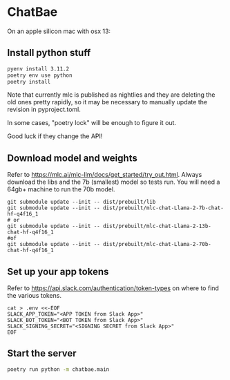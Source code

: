 # ChatBae

On an apple silicon mac with osx 13:

## Install python stuff

```sh
pyenv install 3.11.2
poetry env use python
poetry install
```

Note that currently mlc is published as nightlies and
they are deleting the old ones pretty rapidly, so it may be
necessary to manually update the revision in pyproject.toml.

In some cases, "poetry lock" will be enough to figure it out.

Good luck if they change the API!

## Download model and weights

Refer to https://mlc.ai/mlc-llm/docs/get_started/try_out.html.
Always download the libs and the 7b (smallest) model so tests run. You
will need a 64gb+ machine to run the 70b model.

```shell
git submodule update --init -- dist/prebuilt/lib
git submodule update --init -- dist/prebuilt/mlc-chat-Llama-2-7b-chat-hf-q4f16_1
# or 
git submodule update --init -- dist/prebuilt/mlc-chat-Llama-2-13b-chat-hf-q4f16_1
#of 
git submodule update --init -- dist/prebuilt/mlc-chat-Llama-2-70b-chat-hf-q4f16_1
```

## Set up your app tokens
Refer to https://api.slack.com/authentication/token-types on where to find the various tokens.
```shell
cat > .env <<-EOF
SLACK_APP_TOKEN="<APP TOKEN from Slack App>"
SLACK_BOT_TOKEN="<BOT TOKEN from Slack App>"
SLACK_SIGNING_SECRET="<SIGNING SECRET from Slack App>"
EOF
```

## Start the server

```sh
poetry run python -m chatbae.main
```
